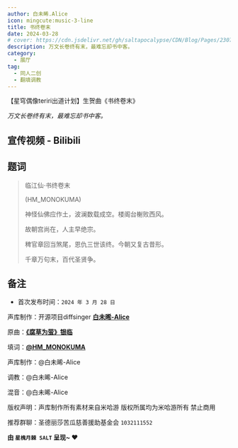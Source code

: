 ```yaml
---
author: 白未晞.Alice
icon: mingcute:music-3-line
title: 书终卷末
date: 2024-03-28
# cover: https://cdn.jsdelivr.net/gh/saltapocalypse/CDN/Blog/Pages/230716/Cover.png
description: 万文长卷终有末，最难忘却书中客。
category:
  - 展厅
tag:
  - 同人二创
  - 翻填调教
---
```


【星穹偶像teriri出道计划】生贺曲《书终卷末》

*万文长卷终有末，最难忘却书中客。*

<!-- more -->

## 宣传视频 - Bilibili

<BiliBili bvid="BV1Ax421X7EJ"/>

## 题词

> 临江仙·书终卷末
>
> (HM_MONOKUMA)
>
> 神怪仙佛应作土，波澜数载成空。楼阁台榭败西风。
>
> 故朝宫尚在，人主早绝宗。
>
> 稗官章回当煞尾，恩仇三世该终。今朝又复古昔形。
>
> 千章万句末，百代圣贤争。


## 备注

- 首次发布时间：`2024 年 3 月 28 日`

声库制作：开源项目diffsinger [**白未晞-Alice**](https://space.bilibili.com/351872321/)

原曲：[**《腐草为萤》银临**](https://music.163.com/#/song?id=28188426/)

填词：[**@HM_MONOKUMA**](https://space.bilibili.com/35578854/)

声库制作：@白未晞-Alice

调教：@白未晞-Alice

混音：@白未晞-Alice

版权声明：声库制作所有素材来自米哈游 版权所属均为米哈游所有 禁止商用

推荐群聊：圣德丽莎苦瓜慈善援助基金会 `1032111552`


**由 `星槐月棘 SALT` 呈现~ :heart:**